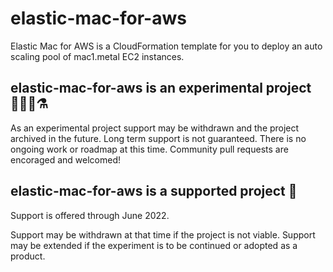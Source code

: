 # elastic-mac-for-aws

Elastic Mac for AWS is a CloudFormation template for you to deploy an auto
scaling pool of mac1.metal EC2 instances.

## elastic-mac-for-aws is an experimental project 🧑‍🔬🧪⚗️

As an experimental project support may be withdrawn and the project archived in
the future. Long term support is not guaranteed. There is no ongoing work or
roadmap at this time. Community pull requests are encoraged and welcomed!

## elastic-mac-for-aws is a supported project 📅

Support is offered through June 2022.

Support may be withdrawn at that time if the project is not viable. Support may
be extended if the experiment is to be continued or adopted as a product.
